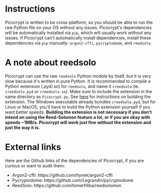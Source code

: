 # Instructions
Picocrypt is written to be cross-platform, so you should be able to run the raw Python file on your OS without any issues. Picocrypt's dependencies will be automatically installed via <code>pip</code>, which will usually work without any issues. If Picocrypt can't automatically install dependencies, install these dependencies via <code>pip</code> manually: <code>argon2-cffi</code>, <code>pycryptodome</code>, and <code>reedsolo</code>.

# A note about reedsolo
Picocrypt can use the raw <code>reedsolo</code> Python module by itself, but it is very slow because it's written in pure Python. It is recommended to compile a Python extension (.pyd/.so) for <code>reedsolo</code>, and name it <code>creedsolo</code> (ie. <code>creedsolo.pyd</code> or <code>creedsolo.so</code>). Make sure to include the extension in the same directory as <code>Picocrypt.py</code>. See <a href="https://github.com/tomerfiliba/reedsolomon" target="_blank">here</a> for instructions on building the extension. The Windows executable already bundles <code>creedsolo.pyd</code>, but for Linux or MacOS, you'll have to build the Python extension yourself if you want better speeds. <strong>Building the extension is not necessary if you don't intend on using the Reed-Solomon feature a lot, or if you are okay with speeds ~1MB/s. Picocrypt will work just fine without the extension and just the way it is.</strong>

# External links
Here are the Github links of the dependencies of Picocrypt, if you are curious or want to audit them:
<ul>
  <li>Argon2-cffi: https://github.com/hynek/argon2-cffi</li>
  <li>Pycryptodome: https://github.com/Legrandin/pycryptodome</li>
  <li>ReedSolo: https://github.com/tomerfiliba/reedsolomon</li>
</ul>
